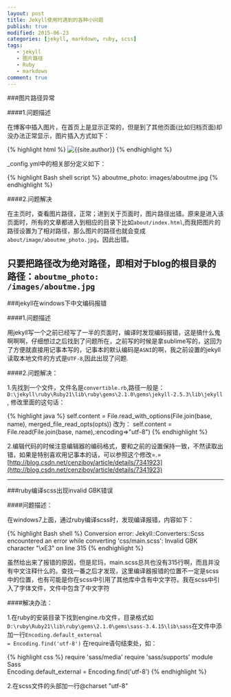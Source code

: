 ```yaml
---
layout: post
title: Jekyll使用时遇到的各种小问题
publish: true
modified: 2015-06-23
categories: [jekyll, markdown, ruby, scss]
tags: 
   - jekyll
   - 图片路径
   - Ruby
   - markdown
comment: true
---
```


###图片路径异常

####1.问题描述

在博客中插入图片，在首页上是显示正常的，但是到了其他页面(比如归档页面)却没办法正常显示，图片插入方式如下：

{% highlight html %}
<img title="{{site.author}}" src="{{site.aboutme_photo}}" alt="{{site.author}}"/>
{% endhighlight %}

_config.yml中的相关部分定义如下：

{% highlight Bash shell script %}
aboutme_photo: images/aboutme.jpg
{% endhighlight %}

####2.问题解决

在主页时，查看图片路径，正常；进到关于页面时，图片路径出错。原来是进入该页面时，所有的文章都进入到相应的目录下比如<code>about/index.html</code>,而我把图片的路径设置为了相对路径，那么图片的路径也就会变成<code>about/image/aboutme_photo.jpg</code>，因此出错。

只要把路径改为绝对路径，即相对于blog的根目录的路径：<code>aboutme_photo: /images/aboutme.jpg</code>
---------------------------------------------------------
###jekyll在windows下中文编码报错

####1.问题描述

用jekyll写一个之前已经写了一半的页面时，编译时发现编码报错，这是搞什么鬼啊啊啊，仔细想过之后找到了问题所在，之前写的时候是拿sublime写的，这回为了方便就直接用记事本写的，记事本的默认编码是<code>ASNI</code>的啊，我之前设置的jekyll读取本地文件的方式是<code>UTF-8</code>,因此出现了问题.

####2.问题解决：

1.先找到一个文件，文件名是<code>convertible.rb</code>,路径一般是：<code>D:\jekyll\ruby\Ruby21\lib\ruby\gems\2.1.0\gems\jekyll-2.5.3\lib\jekyll</code> ,
修改里面的这句话：

{% highlight java %}
self.content = File.read_with_options(File.join(base, name), merged_file_read_opts(opts))
改为：
self.content = File.read(File.join(base, name),:encoding=>"utf-8")
{% endhighlight %}

2.编辑代码的时候注意编辑器的编码格式，要和之前的设置保持一致，不然读取出错，如果是特别喜欢用记事本的话，可以参照这个修改=.=[http://blog.csdn.net/cenziboy/article/details/7341923](http://blog.csdn.net/cenziboy/article/details/7341923)

---------------------------------------------------------

###ruby编译scss出现invalid GBK错误

####问题描述：

在windows7上面，通过ruby编译scss时，发现编译报错，内容如下：

{% highlight Bash shell %}
Conversion error: Jekyll::Converters::Scss encountered an error while converting 'css/main.scss':
                         Invalid GBK character "\xE3" on line 315
{% endhighlight %}

虽然给出来了报错的原因，但是尼玛，main.scss总共也没有315行啊，而且并没有中文注释什么的。查找一番之后才发现，这里编译器报错的位置不一定是scss中的位置，也有可能是你在scss中引用了其他库中含有中文字符。我在scss中引入了字体文件，文件中包含了中文字符

####解决办法：

1.在ruby的安装目录下找到engine.rb文件，目录格式如<code> D:\ruby\Ruby21\lib\ruby\gems\2.1.0\gems\sass-3.4.15\lib\sass</code>在文件中添加一行<code>Encoding.default_external = Encoding.find('utf-8')</code> 在require语句结束处，如：

{% highlight css %}
require 'sass/media'
require 'sass/supports'
module Sass   
Encoding.default_external = Encoding.find('utf-8')
{% endhighlight %}

2.在scss文件的头部加一行@charset "utf-8"
